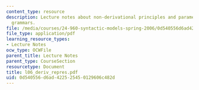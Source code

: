 ```yaml
---
content_type: resource
description: Lecture notes about non-derivational principles and parameters/minimalist
  grammars.
file: /media/courses/24-960-syntactic-models-spring-2006/0d540556d6ad422525450129606c482d_l06_deriv_repres.pdf
file_type: application/pdf
learning_resource_types:
- Lecture Notes
ocw_type: OCWFile
parent_title: Lecture Notes
parent_type: CourseSection
resourcetype: Document
title: l06_deriv_repres.pdf
uid: 0d540556-d6ad-4225-2545-0129606c482d
---
```

